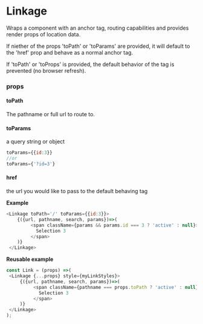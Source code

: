 # Linkage
Wraps a component with an anchor tag, routing capabilities and provides render props of location data.
  
If niether of the props 'toPath' or 'toParams' are provided, it will default to the 'href' prop and behave as a normal anchor tag. 
  
If 'toPath' or 'toProps' is provided, the default behavior of the <a> tag is prevented (no browser refresh).

### props
#### toPath
The pathname or full url to route to.
#### toParams
a query string or object  
```js
toParams={{id:3}}
//or
toParams={'?id=3'}
```
#### href
the url you would like to pass to the default behaving <a> tag
  
**Example**
```js
<Linkage toPath='/' toParams={{id:3}}>
    {({url, pathname, search, params})=>(
         <span className={params && params.id === 3 ? 'active' : null}>
           Selection 3
         </span>
    )}
 </Linkage>
 ```
 
 **Reusable example**
 ```js
const Link = (props) =>(
  <Linkage {...props} style={myLinkStyles}>
      {({url, pathname, search, params})=>(
           <span className={pathname === props.toPath ? 'active' : null}>
             Selection 3
           </span>
      )}
  </Linkage>
 );
 ```
